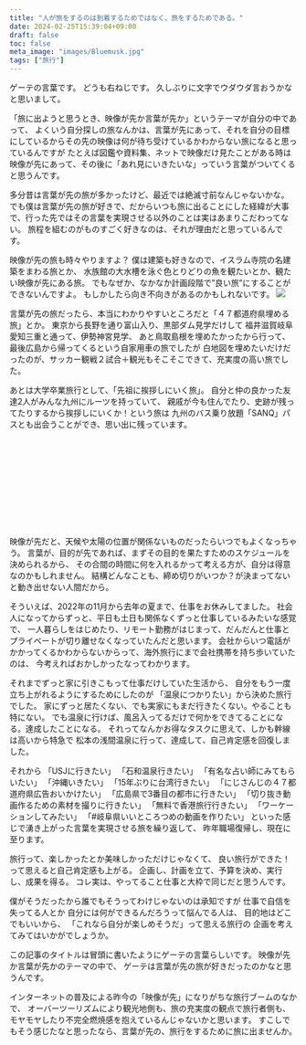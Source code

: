 ```yaml
---
title: "人が旅をするのは到着するためではなく、旅をするためである。"
date: 2024-02-25T15:39:04+09:00
draft: false
toc: false
meta_image: "images/Bluemusk.jpg"
tags: ["旅行"]
---
```

ゲーテの言葉です。
どうも右ねじです。
久しぶりに文字でウダウダ言おうかなと思いまして。<br>
<!--more-->
「旅に出ようと思うとき、映像が先か言葉が先か」というテーマが自分の中であって、
よくいう自分探しの旅なんかは、言葉が先にあって、それを自分の目標にしているからその先の映像は何が待ち受けているかわからない旅になると思っているんですが
たとえば図鑑や資料集、ネットで映像だけ見たことがある時は映像が先にあって、その後に「あれ見にいきたいな」っていう言葉がついてくると思うんです。

多分昔は言葉が先の旅が多かったけど、最近では絶滅寸前なんじゃないかな。
でも僕は言葉が先の旅が好きで、だからいつも旅に出ることにした経緯が大事で、行った先ではその言葉を実現させる以外のことは実はあまりこだわってない。
旅程を組むのがものすごく好きなのは、それが理由だと思っているんです。

映像が先の旅も時々やりますよ？
僕は建築も好きなので、イスラム寺院の名建築をまわる旅とか、
水族館の大水槽を泳ぐ色とりどりの魚を観たいとか、観たい映像が先にある旅。
でもなぜか、なかなか計画段階で”良い旅”にすることができないんですよ。
もしかしたら向き不向きがあるのかもしれないです。
![](/images/Bluemusk.jpg)

言葉が先の旅だったら、本当にわかりやすいところだと「４７都道府県埋める旅」とか。
東京から長野を通り富山入り、黒部ダム見学だけして
福井滋賀岐阜愛知三重と通って、伊勢神宮見学、
あと鳥取島根を埋めたかったから行って、
最後広島から帰ってくるという自家用車の旅でしたが
白地図を埋めたいだけだったのが、サッカー観戦２試合＋観光もそこそこできて、充実度の高い旅でした。

あとは大学卒業旅行として、「先祖に挨拶しにいく旅」。
自分と仲の良かった友達2人がみんな九州にルーツを持っていて、
親戚が今も住んでたり、史跡が残ってたりするから挨拶しにいくか！という旅は
九州のバス乗り放題「SANQ」パスとも出会うことができ、思い出に残っています。

<div class="iframely-embed"><div class="iframely-responsive" style="height: 140px; padding-bottom: 0;"><a href="https://www.sunqpass.jp/" data-iframely-url="//iframely.net/w42hiFt"></a></div></div><script async src="//iframely.net/embed.js"></script>
<br>

映像が先だと、天候や太陽の位置が関係ないものだったらいつでもよくなっちゃう。
言葉が、目的が先であれば、まずその目的を果たすためのスケジュールを決められるから、
その合間の時間に何を入れるかって考える方が、自分は得意なのかもしれません。
結構どんなことも、締め切りがいつか？が決まってないと動き出せない人間だから。

そういえば、2022年の11月から去年の夏まで、仕事をお休みしてました。
社会人になってからずっと、平日も土日も関係なくずっと仕事しているみたいな感覚で、
一人暮らしをはじめたり、リモート勤務がはじまって、だんだんと仕事とプライベートが切り離せなくなっていたんだと思います。
会社からいつ電話がかかってくるかわからないからって、海外旅行にまで会社携帯を持ち歩いていたのは、
今考えればおかしかったなってわかります。

それまでずっと家に引きこもって仕事だけしていた生活から、
自分をもう一度立ち上がれるようにするためにしたのが
「温泉につかりたい」から決めた旅行でした。
家にずっと居たくない、でも実家にもまだ行きたくない。やることも特にない。
でも温泉に行けば、風呂入ってるだけで何かをできてることになる。達成したことになる。
それってなんかお得なタスクに思えて、しかも幹線は高いから特急で
松本の浅間温泉に行って、達成して、自己肯定感を回復しました。

それから
「USJに行きたい」
「石和温泉行きたい」
「有名な占い師にみてもらいたい」
「沖縄いきたい」
「15年ぶりに台湾行きたい」
「にじさんじの４７都道府県広告おいかけたい」
「広島県で3番目の都市に行きたい」
「切り抜き動画作るための素材を撮りに行きたい」
「無料で香港旅行行きたい」
「ワーケーションしてみたい」
「#岐阜県いいところつめの動画を作りたい」
といった感じで湧き上がった言葉を実現させる旅を繰り返して、
昨年職場復帰し、現在に至ります。

旅行って、楽しかったとか美味しかっただけじゃなくて、
良い旅行ができた！って思えると自己肯定感も上がる。
企画し、計画を立て、予算を決め、実行し、成果を得る。
コレ実は、やってること仕事と大枠で同じだと思うんです。

僕がそうだったから誰でもそうってわけじゃないのは承知ですが
仕事で自信を失ってる人とか
自分には何ができるんだろうって悩んでる人は、
目的地はどこでもいいから、
「これなら自分が楽しめそうだ」って思える旅行の
企画を考えてみてはいかがでしょうか。

この記事のタイトルは冒頭に書いたようにゲーテの言葉らしいです。
映像が先か言葉が先かのテーマの中で、
ゲーテは言葉が先の旅が好きだったのかなと思うんです。

インターネットの普及による昨今の「映像が先」になりがちな旅行ブームのなかで、
オーバーツーリズムにより観光地側も、旅の充実度の観点で旅行者側も、
モヤモヤしたり不完全燃焼感を抱えているんじゃないかと思います。
すこしでもそう感じたなと思ったなら、言葉が先の、旅行をするために旅に出ませんか。